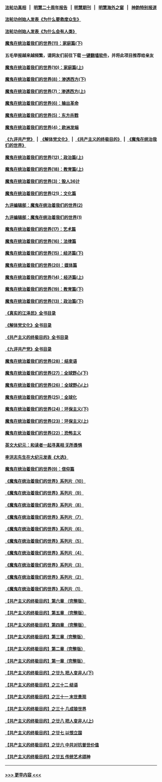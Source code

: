 #### [法轮功真相](https://github.com/gfw-breaker/truth/blob/master/README.md?t=0) &nbsp;&nbsp;|&nbsp;&nbsp; [明慧二十周年报告](https://github.com/gfw-breaker/mh-reports/blob/master/README.md?t=0) &nbsp;&nbsp;|&nbsp;&nbsp;[明慧期刊](https://github.com/gfw-breaker/mh-qikan) &nbsp;&nbsp;|&nbsp;&nbsp; [明慧海外之窗](https://github.com/gfw-breaker/mh-news/blob/master/README.md?t=0) &nbsp;&nbsp;|&nbsp;&nbsp; [神韵特别报道](https://github.com/gfw-breaker/mh-news/blob/master/shenyun.md?t=0)
#### [法轮功创始人发表《为什么要救度众生》](../pages/nsc422/n13975246.md?t=04210043) 
#### [法轮功创始人发表《为什么会有人类》](../pages/nsc422/n13912117.md?t=04210043) 
#### [魔鬼在统治着我们的世界(11)：家庭篇(下)](../pages/nsc422/n10440961.md?t=04210043) 
#### 五毛举报越来越频繁，请网友们前往下载 [一键翻墙软件](https://github.com/gfw-breaker/ssr-accounts)，并将此项目推荐给亲友
#### [魔鬼在统治着我们的世界(10)：家庭篇(上)](../pages/nsc422/n10435448.md?t=04210043) 
#### [魔鬼在统治着我们的世界(8)：渗透西方(下)](../pages/nsc422/n10429603.md?t=04210043) 
#### [魔鬼在统治着我们的世界(7)：渗透西方(上)](../pages/nsc422/n10426013.md?t=04210043) 
#### [魔鬼在统治着我们的世界(6)：输出革命](../pages/nsc422/n10421536.md?t=04210043) 
#### [魔鬼在统治着我们的世界(5)：东方杀戮](../pages/nsc422/n10417707.md?t=04210043) 
#### [魔鬼在统治着我们的世界(4)：欧洲发端](../pages/nsc422/n10414890.md?t=04210043) 
#### [《九评共产党》](https://github.com/begood0513/9ping.md/blob/master/README.md) &nbsp;|&nbsp; [《解体党文化》](../../../../jtdwh.md/blob/master/README.md)  &nbsp;|&nbsp; [《共产主义的终极目的》](../../../../gczydzjmd.md/blob/master/README.md) &nbsp;|&nbsp; [《魔鬼在统治我们的世界》](../../../../mgztzwmdsj.md/blob/master/README.md) 
#### [魔鬼在统治着我们的世界(12)：政治篇(上)](../pages/nsc422/n10444576.md?t=04210043) 
#### [魔鬼在统治着我们的世界(18)：教育篇(上)](../pages/nsc422/n10526970.md?t=04210043) 
#### [魔鬼在统治着我们的世界(3)：毁人36计](../pages/nsc422/n10411583.md?t=04210043) 
#### [魔鬼在统治着我们的世界(21)：文化篇](../pages/nsc422/n10597706.md?t=04210043) 
#### [九评编辑部：魔鬼在统治着我们的世界(2)](../pages/nsc422/n10410036.md?t=04210043) 
#### [九评编辑部：魔鬼在统治着我们的世界(1)](../pages/nsc422/n10406825.md?t=04210043) 
#### [魔鬼在统治着我们的世界(17)：艺术篇](../pages/nsc422/n10499093.md?t=04210043) 
#### [魔鬼在统治着我们的世界(16)：法律篇](../pages/nsc422/n10485969.md?t=04210043) 
#### [魔鬼在统治着我们的世界(15)：经济篇(下)](../pages/nsc422/n10469975.md?t=04210043) 
#### [魔鬼在统治着我们的世界(20)：媒体篇](../pages/nsc422/n10586579.md?t=04210043) 
#### [魔鬼在统治着我们的世界(14)：经济篇(上)](../pages/nsc422/n10457370.md?t=04210043) 
#### [魔鬼在统治着我们的世界(19)：教育篇(下)](../pages/nsc422/n10564808.md?t=04210043) 
#### [魔鬼在统治着我们的世界(13)：政治篇(下)](../pages/nsc422/n10448270.md?t=04210043) 
#### [《真实的江泽民》全书目录](../pages/nsc422/n13721399.md?t=04210043) 
#### [《解体党文化》全书目录](../pages/nsc422/n13721157.md?t=04210043) 
#### [《共产主义的终极目的》全书目录](../pages/nsc422/n13721048.md?t=04210043) 
#### [《九评共产党》全书目录](../pages/nsc422/n13708085.md?t=04210043) 
#### [魔鬼在统治着我们的世界(28)：结束语](../pages/nsc422/n10936246.md?t=04210043) 
#### [魔鬼在统治着我们的世界(27)：全球野心(下)](../pages/nsc422/n10928319.md?t=04210043) 
#### [魔鬼在统治着我们的世界(26)：全球野心(上)](../pages/nsc422/n10900318.md?t=04210043) 
#### [魔鬼在统治着我们的世界(25)：全球化](../pages/nsc422/n10788205.md?t=04210043) 
#### [魔鬼在统治着我们的世界(24)：环保主义(下)](../pages/nsc422/n10695307.md?t=04210043) 
#### [魔鬼在统治着我们的世界(23)：环保主义(上)](../pages/nsc422/n10688613.md?t=04210043) 
#### [魔鬼在统治着我们的世界(22)：恐怖主义](../pages/nsc422/n10614727.md?t=04210043) 
#### [英文大纪元：和读者一起寻真相 无所畏惧](../pages/nsc422/n12542027.md?t=04210043) 
#### [李洪志先生在大纪元发表《大选》](../pages/nsc422/n12534746.md?t=04210043) 
#### [魔鬼在统治着我们的世界(9)：信仰篇](../pages/nsc422/n10432159.md?t=04210043) 
#### [《魔鬼在统治着我们的世界》系列片（10）](../pages/nsc422/n12292670.md?t=04210043) 
#### [《魔鬼在统治着我们的世界》系列片（9）](../pages/nsc422/n12290859.md?t=04210043) 
#### [《魔鬼在统治着我们的世界》系列片（8）](../pages/nsc422/n12287445.md?t=04210043) 
#### [《魔鬼在统治着我们的世界》系列片（7）](../pages/nsc422/n12283425.md?t=04210043) 
#### [《魔鬼在统治着我们的世界》系列片（6）](../pages/nsc422/n12282314.md?t=04210043) 
#### [《魔鬼在统治着我们的世界》系列片（5）](../pages/nsc422/n12281419.md?t=04210043) 
#### [《魔鬼在统治着我们的世界》系列片（4）](../pages/nsc422/n12274024.md?t=04210043) 
#### [《魔鬼在统治着我们的世界》系列片（3）](../pages/nsc422/n12271322.md?t=04210043) 
#### [《魔鬼在统治着我们的世界》系列片（2）](../pages/nsc422/n12269049.md?t=04210043) 
#### [《魔鬼在统治着我们的世界》系列片（1）](../pages/nsc422/n12267575.md?t=04210043) 
#### [【共产主义的终极目的】第六章 （完整版）](../pages/nsc422/n11428913.md?t=04210043) 
#### [【共产主义的终极目的】第五章 （完整版）](../pages/nsc422/n11428912.md?t=04210043) 
#### [【共产主义的终极目的】第四章 （完整版）](../pages/nsc422/n11428907.md?t=04210043) 
#### [【共产主义的终极目的】第三章（完整版）](../pages/nsc422/n11428848.md?t=04210043) 
#### [【共产主义的终极目的】第二章（完整版）](../pages/nsc422/n11428831.md?t=04210043) 
#### [【共产主义的终极目的】第一章（完整版）](../pages/nsc422/n11417651.md?t=04210043) 
#### [【共产主义的终极目的】之廿九 把人变非人(下)](../pages/nsc422/n11344140.md?t=04210043) 
#### [【共产主义的终极目的】之三十二 结语](../pages/nsc422/n11360535.md?t=04210043) 
#### [【共产主义的终极目的】之三十一 末世景观](../pages/nsc422/n11351129.md?t=04210043) 
#### [【共产主义的终极目的】之三十 几成狼世界](../pages/nsc422/n11348280.md?t=04210043) 
#### [【共产主义的终极目的】之廿八 把人变非人(上)](../pages/nsc422/n11340492.md?t=04210043) 
#### [【共产主义的终极目的】之廿七 以恨立国](../pages/nsc422/n11336944.md?t=04210043) 
#### [【共产主义的终极目的】之廿六 中共对抗普世价值](../pages/nsc422/n11324785.md?t=04210043) 
#### [【共产主义的终极目的】之廿五 传统艺术颂神](../pages/nsc422/n11296396.md?t=04210043) 

----
#### [ >>> 更早内容 <<< ](../indexes/nsc422-earlier.md)

